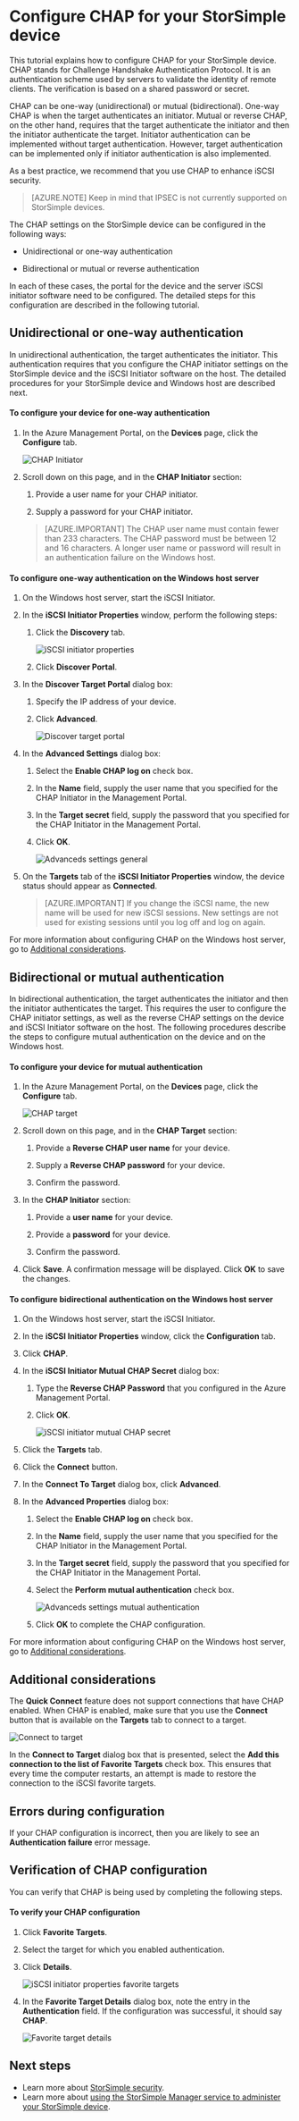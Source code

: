 <properties 
   pageTitle="Configure CHAP for your StorSimple device | Windows Azure"
   description="Describes how to configure the Challenge Handshake Authentication Protocol (CHAP) on a StorSimple device."
   services="storsimple"
   documentationCenter=""
   authors="alkohli"
   manager="carolz"
   editor="" />
<tags
	ms.service="storsimple"
	ms.date="12/02/2015"
	wacn.date=""/>

# Configure CHAP for your StorSimple device

This tutorial explains how to configure CHAP for your StorSimple device. CHAP stands for Challenge Handshake Authentication Protocol. It is an authentication scheme used by servers to validate the identity of remote clients. The verification is based on a shared password or secret. 

CHAP can be one-way (unidirectional) or mutual (bidirectional). One-way CHAP is when the target authenticates an initiator. Mutual or reverse CHAP, on the other hand, requires that the target authenticate the initiator and then the initiator authenticate the target. Initiator authentication can be implemented without target authentication. However, target authentication can be implemented only if initiator authentication is also implemented.

As a best practice, we recommend that you use CHAP to enhance iSCSI security.

>[AZURE.NOTE] Keep in mind that IPSEC is not currently supported on StorSimple devices.

The CHAP settings on the StorSimple device can be configured in the following ways:

- Unidirectional or one-way authentication

- Bidirectional or mutual or reverse authentication

In each of these cases, the portal for the device and the server iSCSI initiator software need to be configured. The detailed steps for this configuration are described in the following tutorial.

## Unidirectional or one-way authentication

In unidirectional authentication, the target authenticates the initiator. This authentication requires that you configure the CHAP initiator settings on the StorSimple device and the iSCSI Initiator software on the host. The detailed procedures for your StorSimple device and Windows host are described next.

#### To configure your device for one-way authentication

1. In the Azure Management Portal, on the **Devices** page, click the **Configure** tab.

    ![CHAP Initiator](./media/storsimple-configure-chap/IC740943.png)

2. Scroll down on this page, and in the **CHAP Initiator** section:
													
	1. Provide a user name for your CHAP initiator.

	2. Supply a password for your CHAP initiator.

    > [AZURE.IMPORTANT] The CHAP user name must contain fewer than 233 characters. The CHAP password must be between 12 and 16 characters. A longer user name or password will result in an authentication failure on the Windows host.

#### To configure one-way authentication on the Windows host server

1. On the Windows host server, start the iSCSI Initiator.

2. In the **iSCSI Initiator Properties** window, perform the following steps:
													
	1. Click the **Discovery** tab.

		![iSCSI initiator properties](./media/storsimple-configure-chap/IC740944.png)

	2. Click **Discover Portal**.

3. In the **Discover Target Portal** dialog box:
													
	1. Specify the IP address of your device.

	3. Click **Advanced**.

		![Discover target portal](./media/storsimple-configure-chap/IC740945.png)

4. In the **Advanced Settings** dialog box:
													
	1. Select the **Enable CHAP log on** check box.

	2. In the **Name** field, supply the user name that you specified for the CHAP Initiator in the Management Portal.

	3. In the **Target secret** field, supply the password that you specified for the CHAP Initiator in the Management Portal.

	4. Click **OK**.

		![Advanceds settings general](./media/storsimple-configure-chap/IC740946.png)

5. On the **Targets** tab of the **iSCSI Initiator Properties** window, the device status should appear as **Connected**.

    > [AZURE.IMPORTANT] If you change the iSCSI name, the new name will be used for new iSCSI sessions. New settings are not used for existing sessions until you log off and log on again.

For more information about configuring CHAP on the Windows host server, go to [Additional considerations](#additional-considerations).


## Bidirectional or mutual authentication

In bidirectional authentication, the target authenticates the initiator and then the initiator authenticates the target. This requires the user to configure the CHAP initiator settings, as well as the reverse CHAP settings on the device and iSCSI Initiator software on the host. The following procedures describe the steps to configure mutual authentication on the device and on the Windows host.

#### To configure your device for mutual authentication

1. In the Azure Management Portal, on the **Devices** page, click the **Configure** tab.

    ![CHAP target](./media/storsimple-configure-chap/IC740948.png)

2. Scroll down on this page, and in the **CHAP Target** section:
													
	1. Provide a **Reverse CHAP user name** for your device.

	2. Supply a **Reverse CHAP password** for your device.

	3. Confirm the password.

3. In the **CHAP Initiator** section:
												
	1. Provide a **user name** for your device.

	1. Provide a **password** for your device.

	3. Confirm the password.

4. Click **Save**. A confirmation message will be displayed. Click **OK** to save the changes.

#### To configure bidirectional authentication on the Windows host server

1. On the Windows host server, start the iSCSI Initiator.

2. In the **iSCSI Initiator Properties** window, click the **Configuration** tab.

3. Click **CHAP**.

4. In the **iSCSI Initiator Mutual CHAP Secret** dialog box:
													
	1. Type the **Reverse CHAP Password** that you configured in the Azure Management Portal.

	2. Click **OK**.

		![iSCSI initiator mutual CHAP secret](./media/storsimple-configure-chap/IC740949.png)

5. Click the **Targets** tab.

6. Click the **Connect** button.

7. In the **Connect To Target** dialog box, click **Advanced**.

8. In the **Advanced Properties** dialog box:
													
	1. Select the **Enable CHAP log on** check box.

	2. In the **Name** field, supply the user name that you specified for the CHAP Initiator in the Management Portal.

	3. In the **Target secret** field, supply the password that you specified for the CHAP Initiator in the Management Portal.

	4. Select the **Perform mutual authentication** check box.

		![Advanceds settings mutual authentication](./media/storsimple-configure-chap/IC740950.png)

	5. Click **OK** to complete the CHAP configuration.

For more information about configuring CHAP on the Windows host server, go to [Additional considerations](#additional-considerations).

## Additional considerations

The **Quick Connect** feature does not support connections that have CHAP enabled. When CHAP is enabled, make sure that you use the **Connect** button that is available on the **Targets** tab to connect to a target.

![Connect to target](./media/storsimple-configure-chap/IC740947.png)

In the **Connect to Target** dialog box that is presented, select the **Add this connection to the list of Favorite Targets** check box. This ensures that every time the computer restarts, an attempt is made to restore the connection to the iSCSI favorite targets.

## Errors during configuration

If your CHAP configuration is incorrect, then you are likely to see an **Authentication failure** error message.

## Verification of CHAP configuration

You can verify that CHAP is being used by completing the following steps.

#### To verify your CHAP configuration

1. Click **Favorite Targets**.

2. Select the target for which you enabled authentication.

3. Click **Details**.

    ![iSCSI initiator properties favorite targets](./media/storsimple-configure-chap/IC740951.png)

4. In the **Favorite Target Details** dialog box, note the entry in the **Authentication** field. If the configuration was successful, it should say **CHAP**.

    ![Favorite target details](./media/storsimple-configure-chap/IC740952.png)

## Next steps

- Learn more about [StorSimple security](/documentation/articles/storsimple-security).
- Learn more about [using the StorSimple Manager service to administer your StorSimple device](/documentation/articles/storsimple-manager-service-administration).
